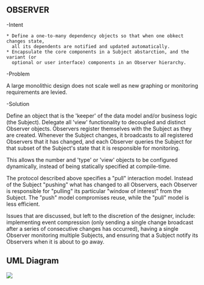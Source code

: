OBSERVER
--------
    
-Intent

    * Define a one-to-many dependency objects so that when one obkect changes state,
      all its dependents are notified and updated automatically.
    * Encapsulate the core components in a Subject abstarction, and the variant (or
      optional or user interface) components in an Observer hierarchy.
        
-Problem

   A large monolithic design does not scale well as new graphing or monitoring 
   requirements are levied.   
        
-Solution

   Define an object that is the 'keeper' of the data model and/or business logic
   (the Subject). Delegate all 'view' functionality to decoupled and distinct
   Observer objects. Observers register themselves with the Subject as they are
   created. Whenever the Subject changes, it broadcasts to all registered
   Observers that it has changed, and each Observer queries the Subject for that
   subset of the Subject's state that it is responsible for monitoring.
     
   This allows the number and 'type' or 'view' objects to be configured dynamically,
   instead of being statically specified at compile-time.
     
   The protocol described above specifies a "pull" interaction model. Instead of 
   the Subject "pushing" what has changed to all Observers, each Observer is 
   responsible for "pulling" its particular "window of interest" from the Subject.
   The "push" model compromises reuse, while the "pull" model is less efficient.
     
   Issues that are discussed, but left to the discretion of the designer, include:
   implementing event compression (only sending a single change broadcast after 
   a series of consecutive changes has occurred), having a single Observer
   monitoring multiple Subjects, and ensuring that a Subject notify its 
   Observers when it is about to go away.    
   
   
UML Diagram
-----------
![](../screenshots/observer)      